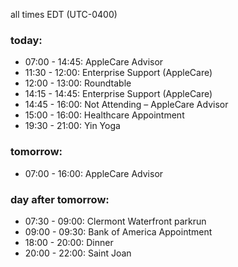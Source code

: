 all times EDT (UTC-0400)

### today:

* 07:00 - 14:45: AppleCare Advisor
* 11:30 - 12:00: Enterprise Support (AppleCare)
* 12:00 - 13:00: Roundtable
* 14:15 - 14:45: Enterprise Support (AppleCare)
* 14:45 - 16:00: Not Attending – AppleCare Advisor
* 15:00 - 16:00: Healthcare Appointment 
* 19:30 - 21:00: Yin Yoga

### tomorrow:

* 07:00 - 16:00: AppleCare Advisor

### day after tomorrow:

* 07:30 - 09:00: Clermont Waterfront parkrun
* 09:00 - 09:30: Bank of America Appointment
* 18:00 - 20:00: Dinner
* 20:00 - 22:00: Saint Joan
